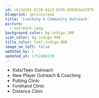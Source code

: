```yaml
---
id: c612e581-6210-42c5-b345-828362e1297k
blueprint: getinvolved
title: 'Coaching & Community Outreach'
picture:
  - outreach.jpeg
background_color: bg-indigo-100
icon_color: bg-indigo-600
title_color: text-indigo-800
image_on_left: false
updated_by: 1
updated_at: 1752468179
---
```

- Kids/Teen Outreach
- New Player Outreach & Coaching
- Putting Clinic
- Forehand Clinic
- Distance Clinic
